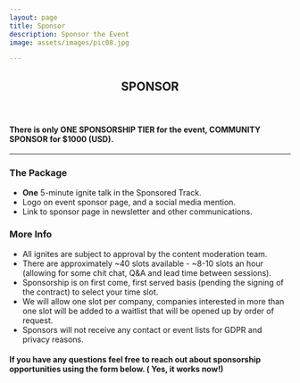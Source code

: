 ```yaml
---
layout: page
title: Sponsor
description: Sponsor the Event
image: assets/images/pic08.jpg

---
```

<div id="main" class="alt">

<!-- One -->
<section id="one">
	<div class="inner">
		<header class="major">
			<h1>SPONSOR</h1>
		</header>
<!-- Content -->
<h4 id="content">There is only <strong>ONE SPONSORSHIP TIER</strong> for the event, COMMUNITY SPONSOR for $1000 (USD).</h4>
<hr class="major" />
			<h3 id="packages"> The Package</h3>
                <ul>
                <li><strong>One</strong> 5-minute ignite talk in the Sponsored Track.</li>
                <li> Logo on event sponsor page, and a social media mention.</li>
                <li> Link to sponsor page in newsletter and other communications.</li>
                </ul>
			<h3>More Info</h3>
                <ul>
                <li>All ignites are subject to approval by the content moderation team.</li>
                <li>There are approximately ~40 slots available - ~8-10 slots an hour (allowing for some chit chat, Q&A and lead time between sessions).</li>
                <li>Sponsorship is on first come, first served basis (pending the signing of the contract) to select your time slot.</li>
                <li>We will allow one slot per company, companies interested in more than one slot will be added to a waitlist that will be opened up by order of request.</li>
                <li>Sponsors will not receive any contact or event lists for GDPR and privacy reasons.</li>
                </ul>            
            <h4>If you have any questions feel free to reach out about sponsorship opportunities using the form below. (<span class="icon fa-smile-o"></span> Yes, it works now!)</h4>
	</div>
</section>
</div>



		

